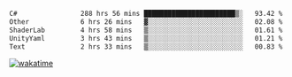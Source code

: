 <!--START_SECTION:waka-->

```txt
C#                288 hrs 56 mins ███████████████████████▒░   93.42 %
Other             6 hrs 26 mins   ▓░░░░░░░░░░░░░░░░░░░░░░░░   02.08 %
ShaderLab         4 hrs 58 mins   ▒░░░░░░░░░░░░░░░░░░░░░░░░   01.61 %
UnityYaml         3 hrs 43 mins   ▒░░░░░░░░░░░░░░░░░░░░░░░░   01.21 %
Text              2 hrs 33 mins   ▒░░░░░░░░░░░░░░░░░░░░░░░░   00.83 %
```

<!--END_SECTION:waka-->
[![wakatime](https://wakatime.com/badge/user/6c2f442e-41b4-42e3-bc06-d5d8203ad1da.svg)](https://wakatime.com/@6c2f442e-41b4-42e3-bc06-d5d8203ad1da)
